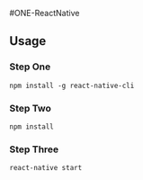 #ONE-ReactNative

Usage
-----

### Step One

```
npm install -g react-native-cli
```
### Step Two

```
npm install
```
### Step Three

```
react-native start
```
